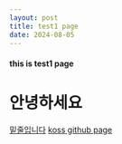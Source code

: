 ```yaml
---
layout: post
title: test1 page
date: 2024-08-05
---
```


#### this is test1 page

<h1>안녕하세요</h1>
<u>밑줄입니다</u>
<a href="https://github.com/kmu-koss/2024-1-YongMoon-Voluntary">koss github page</a>